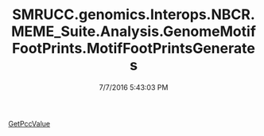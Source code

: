 ﻿---
title: SMRUCC.genomics.Interops.NBCR.MEME_Suite.Analysis.GenomeMotifFootPrints.MotifFootPrintsGenerates
date: 7/7/2016 5:43:03 PM
---

[GetPccValue](T-SMRUCC.genomics.Interops.NBCR.MEME_Suite.Analysis.GenomeMotifFootPrints.MotifFootPrintsGenerates.GetPccValue.html)
